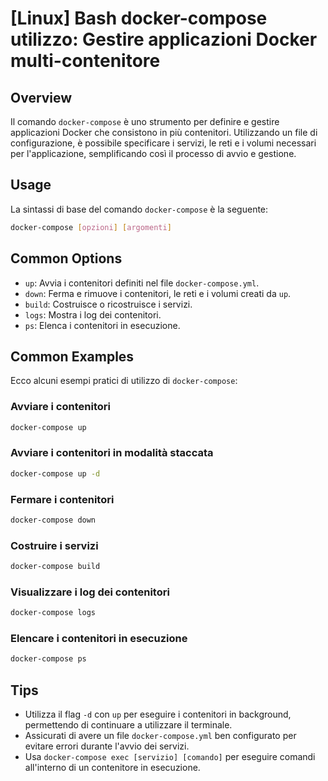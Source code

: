 # [Linux] Bash docker-compose utilizzo: Gestire applicazioni Docker multi-contenitore

## Overview
Il comando `docker-compose` è uno strumento per definire e gestire applicazioni Docker che consistono in più contenitori. Utilizzando un file di configurazione, è possibile specificare i servizi, le reti e i volumi necessari per l'applicazione, semplificando così il processo di avvio e gestione.

## Usage
La sintassi di base del comando `docker-compose` è la seguente:

```bash
docker-compose [opzioni] [argomenti]
```

## Common Options
- `up`: Avvia i contenitori definiti nel file `docker-compose.yml`.
- `down`: Ferma e rimuove i contenitori, le reti e i volumi creati da `up`.
- `build`: Costruisce o ricostruisce i servizi.
- `logs`: Mostra i log dei contenitori.
- `ps`: Elenca i contenitori in esecuzione.

## Common Examples
Ecco alcuni esempi pratici di utilizzo di `docker-compose`:

### Avviare i contenitori
```bash
docker-compose up
```

### Avviare i contenitori in modalità staccata
```bash
docker-compose up -d
```

### Fermare i contenitori
```bash
docker-compose down
```

### Costruire i servizi
```bash
docker-compose build
```

### Visualizzare i log dei contenitori
```bash
docker-compose logs
```

### Elencare i contenitori in esecuzione
```bash
docker-compose ps
```

## Tips
- Utilizza il flag `-d` con `up` per eseguire i contenitori in background, permettendo di continuare a utilizzare il terminale.
- Assicurati di avere un file `docker-compose.yml` ben configurato per evitare errori durante l'avvio dei servizi.
- Usa `docker-compose exec [servizio] [comando]` per eseguire comandi all'interno di un contenitore in esecuzione.